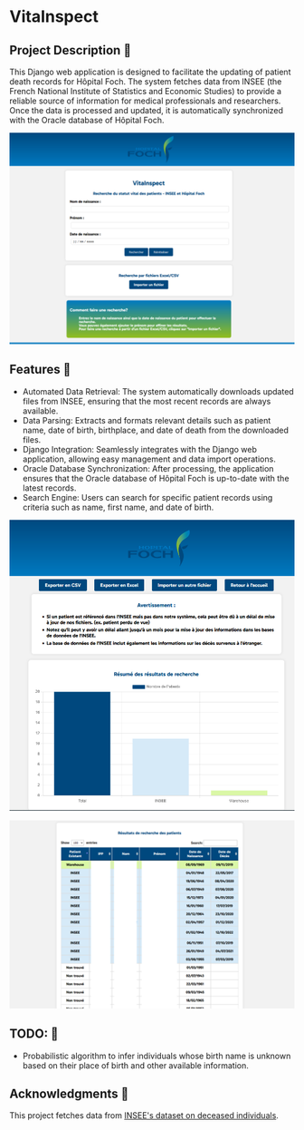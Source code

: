 # VitaInspect

## Project Description 🏨

This Django web application is designed to facilitate the updating of patient death records for Hôpital Foch. The system fetches data from INSEE (the French National Institute of Statistics and Economic Studies) to provide a reliable source of information for medical professionals and researchers. Once the data is processed and updated, it is automatically synchronized with the Oracle database of Hôpital Foch.

<p align="center">
    <img src="./readme_images/CaptureHome.PNG" width="700">
</p>

## Features 🚒

- Automated Data Retrieval: The system automatically downloads updated files from INSEE, ensuring that the most recent records are always available.
- Data Parsing: Extracts and formats relevant details such as patient name, date of birth, birthplace, and date of death from the downloaded files.
- Django Integration: Seamlessly integrates with the Django web application, allowing easy management and data import operations.
- Oracle Database Synchronization: After processing, the application ensures that the Oracle database of Hôpital Foch is up-to-date with the latest records.
- Search Engine: Users can search for specific patient records using criteria such as name, first name, and date of birth. 

<p align="center">
    <img src="./readme_images/CaptureResumeResult.PNG" width="700">
</p>

<p align="center">
    <img src="./readme_images/CaptureResultatRecherche.png" width="700">
</p>


## TODO: 📝 

- Probabilistic algorithm to infer individuals whose birth name is unknown based on their place of birth and other available information.

## Acknowledgments 💊
This project fetches data from [INSEE's dataset on deceased individuals](https://www.data.gouv.fr/fr/datasets/fichier-des-personnes-decedees/).



